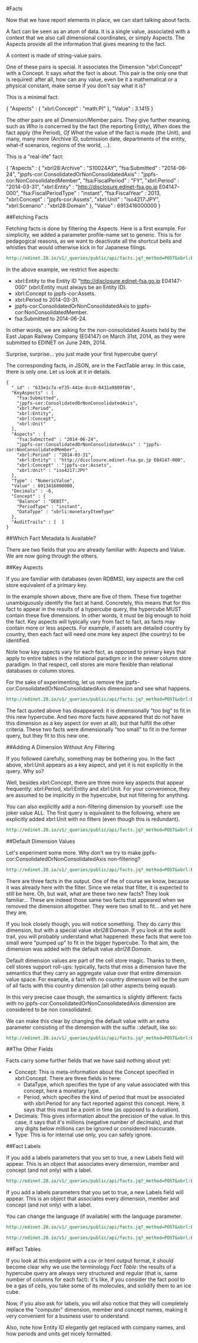 #Facts

Now that we have report elements in place, we can start talking about facts.

A fact can be seen as an atom of data. It is a single value, associated with a context that we also call dimensional coordinates, or simply Aspects. The Aspects provide all the information that gives meaning to the fact.

A context is made of string-value pairs.

One of these pairs is special. It associates the Dimension "xbrl:Concept" with a Concept. It says *what* the fact is about. This pair is the only one that is required: after all, how can any value, even be it a mathematical or a physical constant, make sense if you don't say what it is?

This is a minimal fact:

{
  "Aspects" : {
    "xbrl:Concept" : "math:PI"
  },
  "Value" : 3.1415
}

The other pairs are all Dimension/Member pairs. They give further meaning, such as *Who* is concerned by the fact (the reporting Entity), *When* does the fact apply (the Period), *Of What* the value of the fact is made (the Unit), and many, many more (Archive ID, submission date, departments of the entity, what-if scenarios, regions of the world, ...).

This is a "real-life" fact:

{
  "Aspects" : {
    "xbrl28:Archive" : "S10024AY",
    "fsa:Submitted" : "2014-06-24",
    "jppfs-cor:ConsolidatedOrNonConsolidatedAxis" : "jppfs-cor:NonConsolidatedMember",
    "fsa:FiscalPeriod" : "FY",
    "xbrl:Period" : "2014-03-31",
    "xbrl:Entity" : "http://disclosure.edinet-fsa.go.jp E04147-000",
    "fsa:FiscalPeriodType" : "instant",
    "fsa:FiscalYear" : 2013,
    "xbrl:Concept" : "jppfs-cor:Assets",
    "xbrl:Unit" : "iso4217:JPY",
    "xbrl:Scenario" : "xbrl28:Domain"
  },
  "Value" : 6913416000000
}

##Fetching Facts

Fetching facts is done by filtering the Aspects. Here is a first example. For simplicity, we added a parameter profile-name set to generic. This is for pedagogical reasons, as we want to deactivate all the shortcut bells and whistles that would otherwise kick in for Japanese filings.

```REST
http://edinet.28.io/v1/_queries/public/api/facts.jq?_method=POST&xbrl:Entity=http://disclosure.edinet-fsa.go.jp%20E04147-000&xbrl:Concept=jppfs-cor:Assets&jppfs-cor:ConsolidatedOrNonConsolidatedAxis=jppfs-cor:NonConsolidatedMember&fsa:Submitted=2014-06-24&xbrl:Period=2014-03-31&profile-name=generic
```

In the above example, we restrict five aspects:
- xbrl:Entity to the Entity ID "http://disclosure.edinet-fsa.go.jp E04147-000" (xbrl:Entity must always be an Entity ID).
- xbrl:Concept to jppfs-cor:Assets.
- xbrl:Period to 2014-03-31.
- jppfs-cor:ConsolidatedOrNonConsolidatedAxis to jppfs-cor:NonConsolidatedMember.
- fsa:Submitted to 2014-06-24.

In other words, we are asking for the non-consolidated Assets held by the East Japan Railway Company (E04147) on March 31st, 2014, as they were submitted to EDINET on June 24th, 2014.

Surprise, surprise... you just made your first hypercube query!

The corresponding facts, in JSON, are in the FactTable array. In this case, there is only one. Let us look at it in details.

    {
      "_id" : "633e1c7a-ef35-441e-8cc0-0431a9809f8b",
      "KeyAspects" : [
        "fsa:Submitted",
        "jppfs-cor:ConsolidatedOrNonConsolidatedAxis",
        "xbrl:Period",
        "xbrl:Entity",
        "xbrl:Concept",
        "xbrl:Unit"
      ],
      "Aspects" : {
        "fsa:Submitted" : "2014-06-24",
        "jppfs-cor:ConsolidatedOrNonConsolidatedAxis" : "jppfs-cor:NonConsolidatedMember",
        "xbrl:Period" : "2014-03-31",
        "xbrl:Entity" : "http://disclosure.edinet-fsa.go.jp E04147-000",
        "xbrl:Concept" : "jppfs-cor:Assets",
        "xbrl:Unit" : "iso4217:JPY"
      },
      "Type" : "NumericValue",
      "Value" : 6913416000000,
      "Decimals" : -6,
      "Concept" : {
        "Balance" : "DEBIT",
        "PeriodType" : "instant",
        "DataType" : "xbrli:monetaryItemType"
      },
      "AuditTrails" : [  ]
    }

##Which Fact Metadata Is Available?

There are two fields that you are already familiar with: Aspects and Value. We are now going through the others.

##Key Aspects

If you are familiar with databases (even RDBMS), key aspects are the cell store equivalent of a primary key.

In the example shown above, there are five of them. These five together unambiguously identify the fact at hand. Concretely, this means that for this fact to appear in the results of a hypercube query, the hypercube MUST contain these five dimensions. In other words, it must be big enough to hold the fact. Key aspects will typically vary from fact to fact, as facts may contain more or less aspects. For example, if assets are detailed country by country, then each fact will need one more key aspect (the country) to be identified.

Note how key aspects vary for each fact, as opposed to primary keys that apply to entire tables in the relational paradigm or in the newer column store paradigm. In that respect, cell stores are more flexible than relational databases or column stores.

For the sake of experimenting, let us remove the jppfs-cor:ConsolidatedOrNonConsolidatedAxis dimension and see what happens.

```REST
http://edinet.28.io/v1/_queries/public/api/facts.jq?_method=POST&xbrl:Entity=http://disclosure.edinet-fsa.go.jp%20E04147-000&xbrl:Concept=jppfs-cor:Assets&fsa:Submitted=2014-06-24&xbrl:Period=2014-03-31&profile-name=generic
```

The fact quoted above has disappeared: it is dimensionally "too big" to fit in this new hypercube. And two more facts have appeared that do not have this dimension as a key aspect (or even at all), but that fulfill the other criteria. These two facts were dimensionally "too small" to fit in the former query, but they fit to this new one.

##Adding A Dimension Without Any Filtering

If you followed carefully, something may be bothering you. In the fact above, xbrl:Unit appears as a key aspect, and yet it is not explicitly in the query. Why so?

Well, besides xbrl:Concept, there are three more key aspects that appear frequently: xbrl:Period, xbrl:Entity and xbrl:Unit. For your convenience, they are assumed to be implicitly in the hypercube, but not filtering for anything.

You can also explicitly add a non-filtering dimension by yourself: use the joker value ALL. The first query is equivalent to the following, where we explicitly added xbrl:Unit with no filters (even though this is redundant).

```REST
http://edinet.28.io/v1/_queries/public/api/facts.jq?_method=POST&xbrl:Entity=http://disclosure.edinet-fsa.go.jp%20E04147-000&xbrl:Concept=jppfs-cor:Assets&jppfs-cor:ConsolidatedOrNonConsolidatedAxis=jppfs-cor:NonConsolidatedMember&fsa:Submitted=2014-06-24&xbrl:Period=2014-03-31&xbrl:Unit=ALL&profile-name=generic
```

##Default Dimension Values

Let's experiment some more. Why don't we try to make jppfs-cor:ConsolidatedOrNonConsolidatedAxis non-filtering?

```REST
http://edinet.28.io/v1/_queries/public/api/facts.jq?_method=POST&xbrl:Entity=http://disclosure.edinet-fsa.go.jp%20E04147-000&xbrl:Concept=jppfs-cor:Assets&jppfs-cor:ConsolidatedOrNonConsolidatedAxis=ALL&fsa:Submitted=2014-06-24&xbrl:Period=2014-03-31&profile-name=generic
```

There are three facts in the output. One of the of course we know, because it was already here with the filter. Since we relax that filter, it is expected to still be here. Oh, but wait, what are these two new facts? They look familiar... These are indeed those same two facts that appeared when we removed the dimension altogether. They were two small to fit... and yet here they are.

If you look closely though, you will notice something. They do carry this dimension, but with a special value *xbrl28:Domain*. If you look at the audit trail, you will probably understand what happened: these facts that were too small were "pumped up" to fit in the bigger hypercube. To that aim, the dimension was added with the default value *xbrl28:Domain*.

Default dimension values are part of the cell store magic. Thanks to them, cell stores support roll-ups: typically, facts that miss a dimension have the semantics that they carry an aggregate value over that entire dimension value space. For example, a fact with no country dimension will be the sum of all facts with this country dimension (all other aspects being equal).

In this very precise case though, the semantics is slightly different: facts with no jppfs-cor:ConsolidatedOrNonConsolidatedAxis dimension are considered to be non consolidated.

We can make this clear by changing the default value with an extra parameter consisting of the dimension with the suffix ::default, like so:

```REST
http://edinet.28.io/v1/_queries/public/api/facts.jq?_method=POST&xbrl:Entity=http://disclosure.edinet-fsa.go.jp%20E04147-000&xbrl:Concept=jppfs-cor:Assets&jppfs-cor:ConsolidatedOrNonConsolidatedAxis=ALL&jppfs-cor:ConsolidatedOrNonConsolidatedAxis::default=jppfs-cor:NonConsolidated&fsa:Submitted=2014-06-24&xbrl:Period=2014-03-31&profile-name=generic
```

##The Other Fields

Facts carry some further fields that we have said nothing about yet:

- Concept: This is meta-information about the Concept specified in xbrl:Concept. There are three fields in here:
  - DataType, which specifies the type of any value associated with this concept, here a monetary type.
  - Period, which specifies the kind of period that must be associated with xbrl:Period for any fact reported against this concept. Here, it says that this must be a point in time (as opposed to a duration).
- Decimals: This gives information about the precision of the value. In this case, it says that it's millions (negative number of decimals), and that any digits below millions can be ignored or considered inaccurate.
- Type: This is for internal use only, you can safely ignore.

##Fact Labels

If you add a labels parameters that you set to true, a new Labels field will appear. This is an object that associates every dimension, member and concept (and not only) with a label.

```REST
http://edinet.28.io/v1/_queries/public/api/facts.jq?_method=POST&xbrl:Entity=http://disclosure.edinet-fsa.go.jp%20E04147-000&xbrl:Concept=jppfs-cor:Assets&jppfs-cor:ConsolidatedOrNonConsolidatedAxis=ALL&fsa:Submitted=2014-06-24&xbrl:Period=2014-03-31&profile-name=generic&labels=true
```
If you add a labels parameters that you set to true, a new Labels field will appear. This is an object that associates every dimension, member and concept (and not only) with a label.

You can change the language (if available) with the language parameter.

```REST
http://edinet.28.io/v1/_queries/public/api/facts.jq?_method=POST&xbrl:Entity=http://disclosure.edinet-fsa.go.jp%20E04147-000&xbrl:Concept=jppfs-cor:Assets&jppfs-cor:ConsolidatedOrNonConsolidatedAxis=ALL&fsa:Submitted=2014-06-24&xbrl:Period=2014-03-31&profile-name=generic&labels=true&language=en
```

```REST
http://edinet.28.io/v1/_queries/public/api/facts.jq?_method=POST&xbrl:Entity=http://disclosure.edinet-fsa.go.jp%20E04147-000&xbrl:Concept=jppfs-cor:Assets&jppfs-cor:ConsolidatedOrNonConsolidatedAxis=ALL&fsa:Submitted=2014-06-24&xbrl:Period=2014-03-31&profile-name=generic&labels=true&language=ja
```

##Fact Tables

If you look at this endpoint with a csv or html output format, it should become clear why we use the terminology *Fact Table*: the results of a hypercube query are always very structured and regular (that is, same number of columns for each fact): it's like, if you consider the fact pool to be a gas of cells, you take some of its molecules, and solidify them to an ice cube.

Now, if you also ask for labels, you will also notice that they will completely replace the "computer" dimension, member and concept names, making it very convenient for a business user to understand.

Also, note how Entity ID elegantly get replaced with company names, and how periods and units get nicely formatted.
